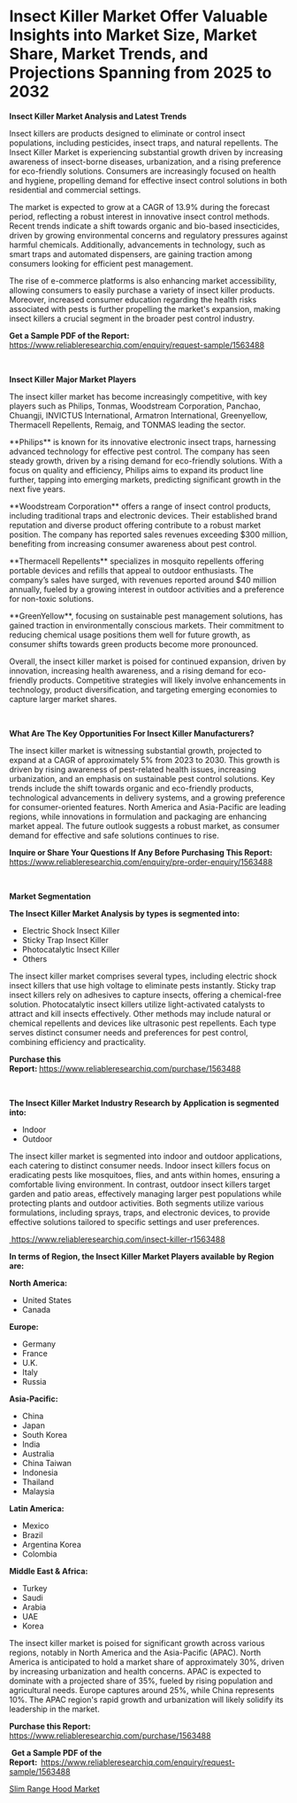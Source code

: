 <p><h1>Insect Killer Market Offer Valuable Insights into Market Size, Market Share, Market Trends, and Projections Spanning from 2025 to 2032</h1></p><p><strong>Insect Killer Market Analysis and Latest Trends</strong></p>
<p><p>Insect killers are products designed to eliminate or control insect populations, including pesticides, insect traps, and natural repellents. The Insect Killer Market is experiencing substantial growth driven by increasing awareness of insect-borne diseases, urbanization, and a rising preference for eco-friendly solutions. Consumers are increasingly focused on health and hygiene, propelling demand for effective insect control solutions in both residential and commercial settings.</p><p>The market is expected to grow at a CAGR of 13.9% during the forecast period, reflecting a robust interest in innovative insect control methods. Recent trends indicate a shift towards organic and bio-based insecticides, driven by growing environmental concerns and regulatory pressures against harmful chemicals. Additionally, advancements in technology, such as smart traps and automated dispensers, are gaining traction among consumers looking for efficient pest management.</p><p>The rise of e-commerce platforms is also enhancing market accessibility, allowing consumers to easily purchase a variety of insect killer products. Moreover, increased consumer education regarding the health risks associated with pests is further propelling the market's expansion, making insect killers a crucial segment in the broader pest control industry.</p></p>
<p><strong>Get a Sample PDF of the Report:&nbsp;</strong> <a href="https://www.reliableresearchiq.com/enquiry/request-sample/1563488?utm_campaign=3046&utm_medium=2&utm_source=Github&utm_content=ia&utm_term=05042025&utm_id=insect-killer">https://www.reliableresearchiq.com/enquiry/request-sample/1563488</a></p>
<p>&nbsp;</p>
<p><strong>Insect Killer Major Market Players</strong></p>
<p><p>The insect killer market has become increasingly competitive, with key players such as Philips, Tonmas, Woodstream Corporation, Panchao, Chuangji, INVICTUS International, Armatron International, Greenyellow, Thermacell Repellents, Remaig, and TONMAS leading the sector. </p><p>**Philips** is known for its innovative electronic insect traps, harnessing advanced technology for effective pest control. The company has seen steady growth, driven by a rising demand for eco-friendly solutions. With a focus on quality and efficiency, Philips aims to expand its product line further, tapping into emerging markets, predicting significant growth in the next five years.</p><p>**Woodstream Corporation** offers a range of insect control products, including traditional traps and electronic devices. Their established brand reputation and diverse product offering contribute to a robust market position. The company has reported sales revenues exceeding $300 million, benefiting from increasing consumer awareness about pest control.</p><p>**Thermacell Repellents** specializes in mosquito repellents offering portable devices and refills that appeal to outdoor enthusiasts. The company’s sales have surged, with revenues reported around $40 million annually, fueled by a growing interest in outdoor activities and a preference for non-toxic solutions.</p><p>**GreenYellow**, focusing on sustainable pest management solutions, has gained traction in environmentally conscious markets. Their commitment to reducing chemical usage positions them well for future growth, as consumer shifts towards green products become more pronounced.</p><p>Overall, the insect killer market is poised for continued expansion, driven by innovation, increasing health awareness, and a rising demand for eco-friendly products. Competitive strategies will likely involve enhancements in technology, product diversification, and targeting emerging economies to capture larger market shares.</p></p>
<p>&nbsp;</p>
<p><strong>What Are The Key Opportunities For Insect Killer Manufacturers?</strong></p>
<p><p>The insect killer market is witnessing substantial growth, projected to expand at a CAGR of approximately 5% from 2023 to 2030. This growth is driven by rising awareness of pest-related health issues, increasing urbanization, and an emphasis on sustainable pest control solutions. Key trends include the shift towards organic and eco-friendly products, technological advancements in delivery systems, and a growing preference for consumer-oriented features. North America and Asia-Pacific are leading regions, while innovations in formulation and packaging are enhancing market appeal. The future outlook suggests a robust market, as consumer demand for effective and safe solutions continues to rise.</p></p>
<p><strong>Inquire or Share Your Questions If Any Before Purchasing This Report:</strong> <a href="https://www.reliableresearchiq.com/enquiry/pre-order-enquiry/1563488?utm_campaign=3046&utm_medium=2&utm_source=Github&utm_content=ia&utm_term=05042025&utm_id=insect-killer">https://www.reliableresearchiq.com/enquiry/pre-order-enquiry/1563488</a></p>
<p>&nbsp;</p>
<p><strong>Market Segmentation</strong></p>
<p><strong>The Insect Killer Market Analysis by types is segmented into:</strong></p>
<p><ul><li>Electric Shock Insect Killer</li><li>Sticky Trap Insect Killer</li><li>Photocatalytic Insect Killer</li><li>Others</li></ul></p>
<p><p>The insect killer market comprises several types, including electric shock insect killers that use high voltage to eliminate pests instantly. Sticky trap insect killers rely on adhesives to capture insects, offering a chemical-free solution. Photocatalytic insect killers utilize light-activated catalysts to attract and kill insects effectively. Other methods may include natural or chemical repellents and devices like ultrasonic pest repellents. Each type serves distinct consumer needs and preferences for pest control, combining efficiency and practicality.</p></p>
<p><strong>Purchase this Report:&nbsp;</strong><a href="https://www.reliableresearchiq.com/purchase/1563488?utm_campaign=3046&utm_medium=2&utm_source=Github&utm_content=ia&utm_term=05042025&utm_id=insect-killer">https://www.reliableresearchiq.com/purchase/1563488</a></p>
<p>&nbsp;</p>
<p><strong>The Insect Killer Market Industry Research by Application is segmented into:</strong></p>
<p><ul><li>Indoor</li><li>Outdoor</li></ul></p>
<p><p>The insect killer market is segmented into indoor and outdoor applications, each catering to distinct consumer needs. Indoor insect killers focus on eradicating pests like mosquitoes, flies, and ants within homes, ensuring a comfortable living environment. In contrast, outdoor insect killers target garden and patio areas, effectively managing larger pest populations while protecting plants and outdoor activities. Both segments utilize various formulations, including sprays, traps, and electronic devices, to provide effective solutions tailored to specific settings and user preferences.</p></p>
<p><a href="https://www.reliableresearchiq.com/insect-killer-r1563488?utm_campaign=3046&utm_medium=2&utm_source=Github&utm_content=ia&utm_term=05042025&utm_id=insect-killer">&nbsp;https://www.reliableresearchiq.com/insect-killer-r1563488</a></p>
<p><strong>In terms of Region, the Insect Killer Market Players available by Region are:</strong></p>
<p>
    <p> <strong> North America: </strong>
        <ul>
            <li>United States</li>
            <li>Canada</li>
        </ul>
        </p> 
    <p> <strong> Europe: </strong>
        <ul>
            <li>Germany</li>
            <li>France</li>
            <li>U.K.</li>
            <li>Italy</li>
            <li>Russia</li>
        </ul>
        </p> 
    <p> <strong> Asia-Pacific: </strong>
        <ul>
            <li>China</li>
            <li>Japan</li>
            <li>South Korea</li>
            <li>India</li>
            <li>Australia</li>
            <li>China Taiwan</li>
            <li>Indonesia</li>
            <li>Thailand</li>
            <li>Malaysia</li>
        </ul>
        </p> 
    <p> <strong> Latin America: </strong>
        <ul>
            <li>Mexico</li>
            <li>Brazil</li>
            <li>Argentina Korea</li>
            <li>Colombia</li>
        </ul>
        </p> 
    <p> <strong> Middle East & Africa: </strong>
        <ul>
            <li>Turkey</li>
            <li>Saudi</li>
            <li>Arabia</li>
            <li>UAE</li>
            <li>Korea</li>
        </ul>
    </p>
    </p>
<p><p>The insect killer market is poised for significant growth across various regions, notably in North America and the Asia-Pacific (APAC). North America is anticipated to hold a market share of approximately 30%, driven by increasing urbanization and health concerns. APAC is expected to dominate with a projected share of 35%, fueled by rising population and agricultural needs. Europe captures around 25%, while China represents 10%. The APAC region's rapid growth and urbanization will likely solidify its leadership in the market.</p></p>
<p><strong>Purchase this Report: </strong><a href="https://www.reliableresearchiq.com/purchase/1563488?utm_campaign=3046&utm_medium=2&utm_source=Github&utm_content=ia&utm_term=05042025&utm_id=insect-killer">https://www.reliableresearchiq.com/purchase/1563488</a></p>
<p>&nbsp;<strong>Get a Sample PDF of the Report:&nbsp;&nbsp;</strong><a href="https://www.reliableresearchiq.com/enquiry/request-sample/1563488?utm_campaign=3046&utm_medium=2&utm_source=Github&utm_content=ia&utm_term=05042025&utm_id=insect-killer">https://www.reliableresearchiq.com/enquiry/request-sample/1563488</a></p>
<p><strong></strong></p>
<p><p><a href="https://github.com/dailyspunj47/Market-Research-Report-List-1/blob/main/slim-range-hood-market.md?utm_campaign=3046&utm_medium=2&utm_source=Github&utm_content=ia&utm_term=05042025&utm_id=insect-killer">Slim Range Hood Market</a></p></p>